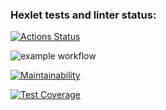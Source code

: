 ### Hexlet tests and linter status:
[![Actions Status](https://github.com/EdZev/backend-project-lvl3/workflows/hexlet-check/badge.svg)](https://github.com/EdZev/backend-project-lvl3/actions)

![example workflow](https://github.com/EdZev/backend-project-lvl3/actions/workflows/linter.yml/badge.svg)

[![Maintainability](https://api.codeclimate.com/v1/badges/a6064d5aecb2e261fc6e/maintainability)](https://codeclimate.com/github/EdZev/backend-project-lvl3/maintainability)

[![Test Coverage](https://api.codeclimate.com/v1/badges/a6064d5aecb2e261fc6e/test_coverage)](https://codeclimate.com/github/EdZev/backend-project-lvl3/test_coverage)
